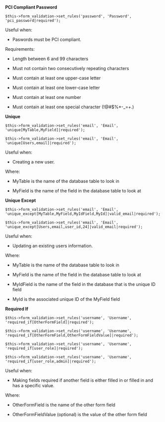 **PCI Compliant Password**

    $this->form_validation->set_rules('password', 'Password', 'pci_password|required');


Useful when:

* Paswords must be PCI compliant.


Requirements:

* Length between 6 and 99 characters

* Must not contain two consecutively repeating characters

* Must contain at least one upper-case letter

* Must contain at least one lower-case letter

* Must contain at least one number

* Must contain at least one special character (!@#$%*-_=+.)




**Unique**

    $this->form_validation->set_rules('email', 'Email', 'unique[MyTable,MyField]|required');

    $this->form_validation->set_rules('email', 'Email', 'unique[Users,email]|required');


Useful when:

* Creating a new user.


Where:

* MyTable is the name of the database table to look in

* MyField is the name of the field in the database table to look at




**Unique Except**

    $this->form_validation->set_rules('email', 'Email', 'unique_except[MyTable,MyField,MyIdField,MyId]|valid_email|required');

    $this->form_validation->set_rules('email', 'Email', 'unique_except[Users,email,user_id,24]|valid_email|required');


Useful when:

* Updating an existing users information.



Where:

* MyTable is the name of the database table to look in

* MyField is the name of the field in the database table to look at

* MyIdField is the name of the field in the database that is the unique ID field

* MyId is the associated unique ID of the MyField field




**Required If**

    $this->form_validation->set_rules('username', 'Username', 'required_if[OtherFormField]|required');

    $this->form_validation->set_rules('username', 'Username', 'required_if[OtherFormField,OtherFormFieldValue]|required');

    $this->form_validation->set_rules('username', 'Username', 'required_if[user_role]|required');

    $this->form_validation->set_rules('username', 'Username', 'required_if[user_role,admin]|required');



Useful when:

* Making fields required if another field is either filled in or filled in and has a specific value.



Where:

* OtherFormField is the name of the other form field

* OtherFormFieldValue (optional) is the value of the other form field